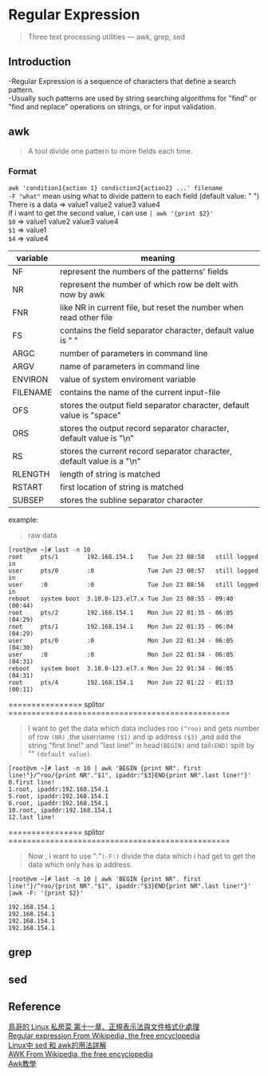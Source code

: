 # Regular Expression
> Three text processing utilities — awk, grep, sed

## Introduction
-Regular Expression is a sequence of characters that define a search pattern.\
-Usually such patterns are used by string searching algorithms for "find" or "find and replace" operations on strings, or for input validation.

## awk
> A tool divide one pattern to more fields each time.
### Format
`awk 'condition1{action 1} condiction2{action2} ...' filename`  
`-F "what"` mean using what to divide pattern to each field (default value: " ")\
There is a data => value1 value2 value3 value4\
if i want to get the second value, i can use `| awk '{print $2}'`\
`$0` =>  value1 value2 value3 value4\
`$1` => value1\
`$4` => value4

| variable	|   meaning |
| --------- | ----------------------------------------------------------------------|
|    NF	    |represent the numbers of the patterns' fields|
|    NR	    |represent the number of which row be delt with now by awk|
|   FNR     |like NR in current file, but reset the number when read other file |
|    FS	    |contains the field separator character, default value is " "|
|   ARGC    |number of parameters in command line|
|   ARGV    |name of parameters in command line|
|  ENVIRON  |value of system enviroment variable|
|  FILENAME |contains the name of the current input-file |
|   OFS     |stores the output field separator character, default value is "space"|
|   ORS     |stores the output record separator character, default value is "\n"|
|   RS      |stores the current record separator character,  default value is a "\n"|
|  RLENGTH  |length of string is matched|
|  RSTART   |first location of string is matched|
|  SUBSEP   |stores the subline separator character|

example:
> raw data  
```
[root@vm ~]# last -n 10
root     pts/1        192.168.154.1    Tue Jun 23 08:58   still logged in
user     pts/0        :0               Tue Jun 23 08:57   still logged in
user     :0           :0               Tue Jun 23 08:56   still logged in
reboot   system boot  3.10.0-123.el7.x Tue Jun 23 08:55 - 09:40  (00:44)
root     pts/2        192.168.154.1    Mon Jun 22 01:35 - 06:05  (04:29)
root     pts/1        192.168.154.1    Mon Jun 22 01:35 - 06:04  (04:29)
user     pts/0        :0               Mon Jun 22 01:34 - 06:05  (04:30)
user     :0           :0               Mon Jun 22 01:34 - 06:05  (04:31)
reboot   system boot  3.10.0-123.el7.x Mon Jun 22 01:34 - 06:05  (04:31)
root     pts/4        192.168.154.1    Mon Jun 22 01:22 - 01:33  (00:11)
```
================ splitor ================================================

> I want to get the data which data includes roo `(^roo)` and gets number of row `(NR)` ,the username `($1)` and ip address `($3)` ,and add the string "first line!" and "last line!" in head`(BEGIN)` and tail`(END)` spilt by "" `(default value)`. 
```
[root@vm ~]# last -n 10 | awk 'BEGIN {print NR". first line!"}/^roo/{print NR"."$1", ipaddr:"$3}END{print NR".last line!"}'
0.first line!
1.root, ipaddr:192.168.154.1
5.root, ipaddr:192.168.154.1
6.root, ipaddr:192.168.154.1
10.root, ipaddr:192.168.154.1
12.last line!
```
================ splitor ================================================
> Now , i want to use ":"`(-F:)` divide the data which i had get to get the data which only has ip address.
```
[root@vm ~]# last -n 10 | awk 'BEGIN {print NR". first line!"}/^roo/{print NR"."$1", ipaddr:"$3}END{print NR".last line!"}' |awk -F: '{print $2}'

192.168.154.1
192.168.154.1
192.168.154.1
192.168.154.1

```



## grep

## sed

## Reference
[鳥哥的 Linux 私房菜 第十一章、正規表示法與文件格式化處理](http://linux.vbird.org/linux_basic/0330regularex.php)\
[Regular expression From Wikipedia, the free encyclopedia](https://en.wikipedia.org/wiki/Regular_expression)\
[Linux中 sed 和 awk的用法詳解](https://codertw.com/%E5%89%8D%E7%AB%AF%E9%96%8B%E7%99%BC/392291/)\
[AWK From Wikipedia, the free encyclopedia](https://en.wikipedia.org/wiki/AWK)\
[Awk教學](http://tw.gitbook.net/awk/index.html)